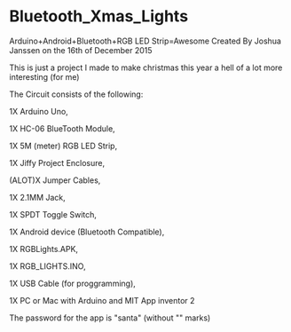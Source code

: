# Bluetooth_Xmas_Lights
Arduino+Android+Bluetooth+RGB LED Strip=Awesome
Created By Joshua Janssen on the 16th of December 2015

This is just a project I made to make christmas this year a hell of a lot more interesting (for me)

The Circuit consists of the following:

1X Arduino Uno,

1X HC-06 BlueTooth Module,

1X 5M (meter) RGB LED Strip,

1X Jiffy Project Enclosure,

(ALOT)X Jumper Cables,

1X 2.1MM Jack,

1X SPDT Toggle Switch,

1X Android device (Bluetooth Compatible),

1X RGBLights.APK,

1X RGB_LIGHTS.INO,

1X USB Cable (for proggramming),

1X PC or Mac with Arduino and MIT App inventor 2


The password for the app is "santa" (without "" marks) 
